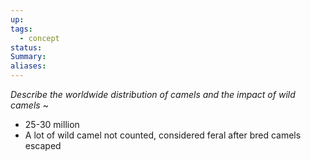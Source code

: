 ```yaml
---
up: 
tags:
  - concept
status: 
Summary:
aliases:
---
```

*Describe the worldwide distribution of camels and the impact of wild camels*
~
- 25-30 million
- A lot of wild camel not counted, considered feral after bred camels escaped